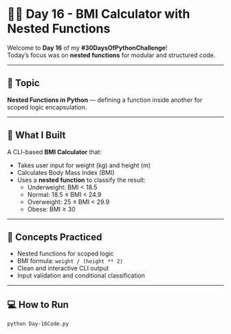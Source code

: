 # 🏋️‍♂️ Day 16 - BMI Calculator with Nested Functions

Welcome to **Day 16** of my **#30DaysOfPythonChallenge**!  
Today’s focus was on **nested functions** for modular and structured code.

---

## 📌 Topic
**Nested Functions in Python** — defining a function inside another for scoped logic encapsulation.

---

## 🧠 What I Built

A CLI-based **BMI Calculator** that:
- Takes user input for weight (kg) and height (m)
- Calculates Body Mass Index (BMI)
- Uses a **nested function** to classify the result:
  - Underweight: BMI < 18.5  
  - Normal: 18.5 ≤ BMI < 24.9  
  - Overweight: 25 ≤ BMI < 29.9  
  - Obese: BMI ≥ 30

---

## 🚀 Concepts Practiced

- Nested functions for scoped logic
- BMI formula: `weight / (height ** 2)`
- Clean and interactive CLI output
- Input validation and conditional classification

---

## 💻 How to Run

```bash
python Day-16Code.py
